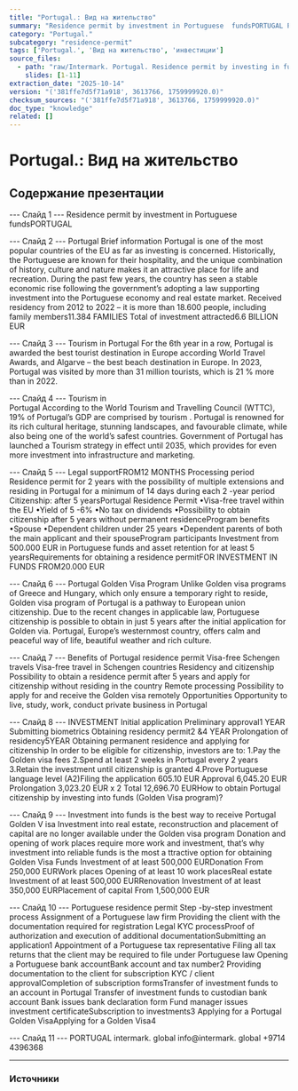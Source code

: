 ```yaml
---
title: "Portugal.: Вид на жительство"
summary: "Residence permit by investment in Portuguese  fundsPORTUGAL Portugal Brief information"
category: "Portugal."
subcategory: "residence-permit"
tags: ['Portugal.', 'Вид на жительство', 'инвестиции']
source_files:
  - path: "raw/Intermark. Portugal. Residence permit by investing in funds ENG.pdf"
    slides: [1-11]
extraction_date: "2025-10-14"
version: "('381ffe7d5f71a918', 3613766, 1759999920.0)"
checksum_sources: "('381ffe7d5f71a918', 3613766, 1759999920.0)"
doc_type: "knowledge"
related: []
---
```


# Portugal.: Вид на жительство

## Содержание презентации

--- Слайд 1 ---
Residence permit by investment in Portuguese  fundsPORTUGAL

--- Слайд 2 ---
Portugal
Brief information
Portugal is one of the most popular countries of the EU as far as investing is 
concerned.  Historically, the Portuguese are known for their hospitality, and the unique combination of history, culture and nature makes it an attractive place for life and recreation.
During the past few years, the country has seen a stable economic rise following 
the government’s adopting a law supporting investment into the Portuguese economy and real estate market.
Received residency from 2012 to 2022 – it is more than 18.600 people, 
including family members11.384 FAMILIES
Total of investment attracted6.6 BILLION EUR

--- Слайд 3 ---
Tourism in 
Portugal
For the 6th year in a row, Portugal is awarded the best tourist destination in 
Europe according World Travel Awards, and Algarve – the best beach 
destination in Europe.
In 2023, Portugal was visited by more than 31 million tourists, 
which is 21 % more than in 2022.

--- Слайд 4 ---
Tourism in  
Portugal
According to the World Tourism and Travelling Council (WTTC), 19% of 
Portugal’s GDP are comprised by tourism . Portugal is renowned for its rich 
cultural heritage, stunning landscapes, and favourable  climate, while also being 
one of the world’s safest countries.
Government of Portugal has launched a Tourism strategy in effect until 2035, 
which provides for even more investment into infrastructure and marketing.

--- Слайд 5 ---
Legal supportFROM12 MONTHS
Processing period
Residence permit for 2 years with the possibility of multiple extensions and 
residing in Portugal for a minimum of 14 days during each 2 -year period
Citizenship: after 5 yearsPortugal Residence Permit
•Visa-free travel within the EU
•Yield of 5 -6%
•No tax on dividends
•Possibility to obtain citizenship after 5 years without 
permanent residenceProgram benefits
•Spouse
•Dependent children under 25 years
•Dependent parents of both the main applicant and their spouseProgram participants
Investment from 500.000 EUR in Portuguese funds and asset retention for at least 5 yearsRequirements for obtaining a residence permitFOR INVESTMENT IN FUNDS
FROM20.000 EUR

--- Слайд 6 ---
Portugal
Golden Visa Program
Unlike Golden visa programs of Greece and Hungary, which only ensure a 
temporary right to reside, Golden visa program of Portugal is a pathway to European union citizenship. 
Due to the recent changes in applicable law, Portuguese citizenship is possible 
to obtain in just 5 years after the initial application for Golden via.
Portugal, Europe’s westernmost country, offers calm and peaceful way of life, 
beautiful weather and rich culture.

--- Слайд 7 ---
Benefits of Portugal 
residence permit
Visa-free Schengen travels
Visa-free travel in Schengen 
countries
Residency and citizenship
Possibility to obtain a residence permit after 5 
years and apply for citizenship without residing in the country
Remote processing
Possibility to apply for and receive the Golden visa remotely
Opportunities
Opportunity to live, study, work, conduct private business in Portugal

--- Слайд 8 ---
INVESTMENT
Initial application
Preliminary approval1 YEAR
Submitting biometrics
Obtaining residency 
permit2 &4 YEAR
Prolongation of residency5YEAR
Obtaining permanent 
residence and applying for 
citizenship
In order to be eligible for citizenship, investors are to:
1.Pay the Golden visa fees
2.Spend at least 2 weeks in Portugal every 2 years
3.Retain the investment until citizenship is granted
4.Prove Portuguese language level (A2)Filing the application 605.10 EUR
Approval 6,045.20 EUR
Prolongation 3,023.20 EUR x 2
Total 12,696.70 EURHow to obtain Portugal citizenship by investing into funds 
(Golden Visa program)?

--- Слайд 9 ---
Investment into funds is the best way to receive 
Portugal Golden V isa
Investment into real estate, reconstruction and placement of capital are no longer available under the Golden visa program
Donation and opening of work places require more work and investment, that’s why investment into reliable funds is the most a ttractive option 
for obtaining Golden Visa
Funds
Investment of at least 500,000 EURDonation
From 250,000 EURWork places
Opening of at least 10 work placesReal estate
Investment of at least 500,000 EURRenovation
Investment of at least 350,000 EURPlacement of capital
From 1,500,000 EUR

--- Слайд 10 ---
Portuguese residence permit
Step -by-step investment process
Assignment of a Portuguese 
law firm
Providing the client with the 
documentation required for registration
Legal KYC processProof of authorization and 
execution of additional documentationSubmitting an 
application1
Appointment of a Portuguese 
tax representative
Filing all tax returns that the 
client may be required to file under Portuguese law
Opening a Portuguese bank 
accountBank account and 
tax number2
Providing documentation to the 
client for subscription
KYC / client approvalCompletion of subscription formsTransfer of investment funds to 
an account in Portugal
Transfer of investment funds to 
custodian bank account
Bank issues bank declaration 
form
Fund manager issues investment 
certificateSubscription to 
investments3
Applying for a Portugal 
Golden VisaApplying for a 
Golden Visa4

--- Слайд 11 ---
PORTUGAL
intermark. global info@intermark. global +9714 4396368


---

### Источники
[^src1]: raw/Intermark. Portugal. Residence permit by investing in funds ENG.pdf → слайды 1–11
